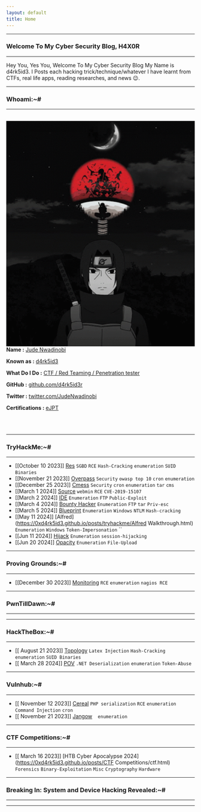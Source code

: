 ```yaml
---
layout: default
title: Home
---
```



* * *
### Welcome To My Cyber Security Blog, H4X0R
* * *

Hey You, Yes You, Welcome To My Cyber Security Blog My Name is d4rk5id3. I Posts each hacking trick/technique/whatever I have learnt from CTFs, real life apps, reading researches, and news 😉.
* * *
### Whoami:~#

<hr>
<br>
<img style="padding-right: 30px;" align="left"  width="600" height="600" src="/posts/res/images.gif">
<br>
<br clear="right">
<p><strong>Name :</strong> <a href="#">Jude Nwadinobi</a></p>
<p><strong>Known as :</strong> <a href="#">d4rk5id3</a></p>
<p><strong>What Do I Do :</strong> <a href="#">CTF / Red Teaming / Penetration tester</a></p>
<p><strong>GitHub :</strong> <a href="https://github.com/d4rk5id3r">github.com/d4rk5id3r</a></p>
<p><strong>Twitter :</strong> <a href="https://twitter.com/NwadinobiJude">twitter.com/JudeNwadinobi</a></p>
<p><strong>Certifications :</strong> <a href="#">eJPT</a></p>
<br clear="left">
<br clear="left">

* * *
### **TryHackMe:~#**
* * *
- [[October 10 2023]] [Res](https://0xd4rk5id3.github.io/posts/tryhackme/Res.html) `SGBD` `RCE` `Hash-Cracking` `enumeration` `SUID Binaries`
- [[November 21 2023]] [Overpass](https://0xd4rk5id3.github.io/posts/tryhackme/overpass.html) `Security` `owasp top 10` `cron` `enumeration`
- [[December 25 2023]] [Cmess](https://0xd4rk5id3.github.io/posts/tryhackme/cmess.html) `Security`  `cron` `enumeration` `tar` `cms`
- [[March 1 2024]] [Source](https://0xd4rk5id3.github.io/posts/tryhackme/Source.html) `webmin`  `RCE` `CVE-2019-15107`
- [[March 2 2024]] [IDE](https://0xd4rk5id3.github.io/posts/tryhackme/IDE.html) `Enumeration`  `FTP` `Public-Exploit`
- [[March 4 2024]] [Bounty Hacker](https://0xd4rk5id3.github.io/posts/tryhackme/BountyHacker.html) `Enumeration`  `FTP` `tar` `Priv-esc`
- [[March 5 2024]] [Blueprint](https://0xd4rk5id3.github.io/posts/tryhackme/BluePrint.html) `Enumeration`  `Windows` `NTLM` `Hash-cracking`
- [[May 11 2024]] [Alfred](https://0xd4rk5id3.github.io/posts/tryhackme/Alfred Walkthrough.html) `Enumeration`  `Windows` `Token-Impersonation` ``
- [[Jun 11 2024]] [Hijack](https://0xd4rk5id3.github.io/posts/tryhackme/hijack.html) `Enumeration`  `session-hijacking`
- [[Jun 20 2024]] [Opacity](https://0xd4rk5id3.github.io/posts/tryhackme/opacity.html) `Enumeration`  `File-Upload`  




* * *
### **Proving Grounds:~#**
* * *
- [[December 30 2023]] [Monitoring](https://0xd4rk5id3.github.io/posts/proving_grounds/monitoring.html)  `RCE`  `enumeration` `nagios RCE`


* * *
### **PwnTillDawn:~#**
* * *


* * *
### **HackTheBox:~#**
* * *
- [[ August 21 2023]] [Topology](https://0xd4rk5id3.github.io/posts/hackthebox/topology.html)  `Latex Injection` `Hash-Cracking` `enumeration` `SUID Binaries`
- [[ March 28 2024]] [POV](https://0xd4rk5id3.github.io/posts/hackthebox/pov.html)  `.NET Deserialization` `enumeration` `Token-Abuse`



* * *
### **Vulnhub:~#**
* * *
- [[ November 12 2023]] [Cereal](https://0xd4rk5id3.github.io/posts/vulnhub/cereal.html)  `PHP serialization` `RCE` `enumeration` `Command Injection` `cron`
- [[ November 21 2023]] [Jangow](https://0xd4rk5id3.github.io/posts/vulnhub/jangow.html)  `` `` `enumeration` `` ``



* * *
### **CTF Competitions:~#**
* * *
- [[ March 16 2023]] [HTB Cyber Apocalypse 2024](https://0xd4rk5id3.github.io/posts/CTF Competitions/ctf.html)  `Forensics` `Binary-Exploitation` `Misc` `Cryptography` `Hardware`




* * *
### **Breaking In: System and Device Hacking Revealed:~#**
* * *



* * *

